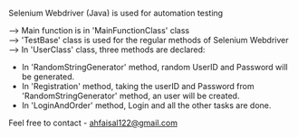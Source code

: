 Selenium Webdriver (Java) is used for automation testing

--> Main function is in 'MainFunctionClass' class  
--> 'TestBase' class is used for the regular methods of Selenium Webdriver  
--> In 'UserClass' class, three methods are declared: 
- In 'RandomStringGenerator' method, random UserID and Password will be generated.
- In 'Registration' method, taking the userID and Password from 'RandomStringGenerator' method, an user will be created.
- In 'LoginAndOrder' method, Login and all the other tasks are done.

Feel free to contact - ahfaisal122@gmail.com
